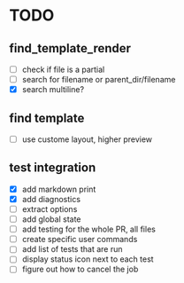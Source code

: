 TODO
====

## find_template_render
- [ ] check if file is a partial 
- [ ] search for filename or parent_dir/filename
- [x] search multiline?

## find template
- [ ] use custome layout, higher preview

## test integration
- [x] add markdown print
- [x] add diagnostics
- [ ] extract options
- [ ] add global state
- [ ] add testing for the whole PR, all files
- [ ] create specific user commands
- [ ] add list of tests that are run
- [ ] display status icon next to each test
- [ ] figure out how to cancel the job
